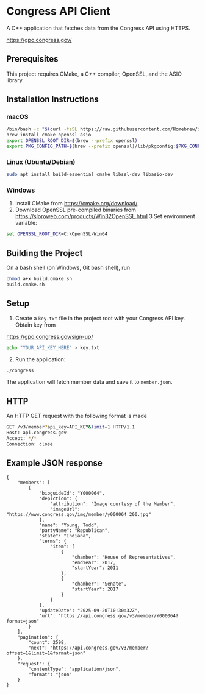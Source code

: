 # Congress API Client

A C++ application that fetches data from the Congress API using HTTPS.

https://gpo.congress.gov/

## Prerequisites

This project requires CMake, a C++ compiler, OpenSSL, and the ASIO library.

## Installation Instructions

### macOS

```bash
/bin/bash -c "$(curl -fsSL https://raw.githubusercontent.com/Homebrew/install/HEAD/install.sh)"
brew install cmake openssl asio
export OPENSSL_ROOT_DIR=$(brew --prefix openssl)
export PKG_CONFIG_PATH=$(brew --prefix openssl)/lib/pkgconfig:$PKG_CONFIG_PATH
```

### Linux (Ubuntu/Debian)

```bash
sudo apt install build-essential cmake libssl-dev libasio-dev
```

### Windows 

1. Install CMake from https://cmake.org/download/
2. Download OpenSSL pre-compiled binaries from https://slproweb.com/products/Win32OpenSSL.html
3 Set environment variable:

```cmd
set OPENSSL_ROOT_DIR=C:\OpenSSL-Win64
```

## Building the Project

On a bash shell (on Windows, Git bash shell), run 
```bash
chmod a+x build.cmake.sh 
build.cmake.sh
```

## Setup

1. Create a `key.txt` file in the project root with your Congress API key. Obtain key from 

https://gpo.congress.gov/sign-up/

```bash
echo "YOUR_API_KEY_HERE" > key.txt
```

2. Run the application:
```bash
./congress 
```

The application will fetch member data and save it to `member.json`.

## HTTP 

An HTTP GET request with the following format is made 

```bash
GET /v3/member?api_key=API_KEY&limit=1 HTTP/1.1
Host: api.congress.gov
Accept: */*
Connection: close
```

## Example JSON response

```
{
    "members": [
        {
            "bioguideId": "Y000064",
            "depiction": {
                "attribution": "Image courtesy of the Member",
                "imageUrl": "https://www.congress.gov/img/member/y000064_200.jpg"
            },
            "name": "Young, Todd",
            "partyName": "Republican",
            "state": "Indiana",
            "terms": {
                "item": [
                    {
                        "chamber": "House of Representatives",
                        "endYear": 2017,
                        "startYear": 2011
                    },
                    {
                        "chamber": "Senate",
                        "startYear": 2017
                    }
                ]
            },
            "updateDate": "2025-09-20T10:30:32Z",
            "url": "https://api.congress.gov/v3/member/Y000064?format=json"
        }
    ],
    "pagination": {
        "count": 2598,
        "next": "https://api.congress.gov/v3/member?offset=1&limit=1&format=json"
    },
    "request": {
        "contentType": "application/json",
        "format": "json"
    }
}

```
